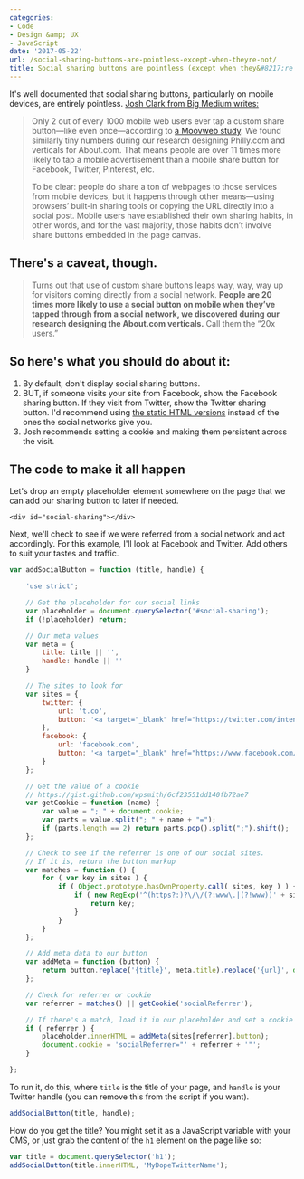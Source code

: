 ```yaml
---
categories:
- Code
- Design &amp; UX
- JavaScript
date: '2017-05-22'
url: /social-sharing-buttons-are-pointless-except-when-theyre-not/
title: Social sharing buttons are pointless (except when they&#8217;re not)
---
```


It's well documented that social sharing buttons, particularly on mobile devices, are entirely pointless. [Josh Clark from Big Medium writes:](https://bigmedium.com/ideas/no-mobile-share-buttons.html)

> Only 2 out of every 1000 mobile web users ever tap a custom share button—like even once—according to [a Moovweb study](http://moovweb.com/blog/anyone-use-social-sharing-buttons-mobile/). We found similarly tiny numbers during our research designing Philly.com and verticals for About.com. That means people are over 11 times more likely to tap a mobile advertisement than a mobile share button for Facebook, Twitter, Pinterest, etc.
>
> To be clear: people do share a ton of webpages to those services from mobile devices, but it happens through other means—using browsers’ built-in sharing tools or copying the URL directly into a social post. Mobile users have established their own sharing habits, in other words, and for the vast majority, those habits don’t involve share buttons embedded in the page canvas.

## There's a caveat, though.

> Turns out that use of custom share buttons leaps way, way, way up for visitors coming directly from a social network. **People are 20 times more likely to use a social button on mobile when they’ve tapped through from a social network, we discovered during our research designing the About.com verticals.** Call them the “20x users.”

## So here's what you should do about it:

1. By default, don't display social sharing buttons.
2. BUT, if someone visits your site from Facebook, show the Facebook sharing button. If they visit from Twitter, show the Twitter sharing button. I'd recommend using [the static HTML versions](https://github.com/cferdinandi/social-sharing/) instead of the ones the social networks give you.
3. Josh recommends setting a cookie and making them persistent across the visit.

## The code to make it all happen

Let's drop an empty placeholder element somewhere on the page that we can add our sharing button to later if needed.

```markup
<div id="social-sharing"></div>
```

Next, we'll check to see if we were referred from a social network and act accordingly. For this example, I'll look at Facebook and Twitter. Add others to suit your tastes and traffic.

```javascript
var addSocialButton = function (title, handle) {

	'use strict';

	// Get the placeholder for our social links
	var placeholder = document.querySelector('#social-sharing');
	if (!placeholder) return;

	// Our meta values
	var meta = {
		title: title || '',
		handle: handle || ''
	}

	// The sites to look for
	var sites = {
		twitter: {
			url: 't.co',
			button: '<a target="_blank" href="https://twitter.com/intent/tweet?text={title}&url={url}&via={handle}">Tweet</a>'
		},
		facebook: {
			url: 'facebook.com',
			button: '<a target="_blank" href="https://www.facebook.com/sharer/sharer.php?u={url}">Share on Facebook</a>'
		}
	};

	// Get the value of a cookie
	// https://gist.github.com/wpsmith/6cf23551dd140fb72ae7
	var getCookie = function (name) {
		var value = "; " + document.cookie;
		var parts = value.split("; " + name + "=");
		if (parts.length == 2) return parts.pop().split(";").shift();
	};

	// Check to see if the referrer is one of our social sites.
	// If it is, return the button markup
	var matches = function () {
		for ( var key in sites ) {
			if ( Object.prototype.hasOwnProperty.call( sites, key ) ) {
				if ( new RegExp('^(https?:)?\/\/(?:www\.|(?!www))' + sites[key].url, 'i').test(document.referrer) ) {
					return key;
				}
			}
		}
	};

	// Add meta data to our button
	var addMeta = function (button) {
		return button.replace('{title}', meta.title).replace('{url}', document.href).replace('{handle}', meta.handle);
	};

	// Check for referrer or cookie
	var referrer = matches() || getCookie('socialReferrer');

	// If there's a match, load it in our placeholder and set a cookie
	if ( referrer ) {
		placeholder.innerHTML = addMeta(sites[referrer].button);
		document.cookie = 'socialReferrer="' + referrer + '"';
	}

};
```

To run it, do this, where `title` is the title of your page, and `handle` is your Twitter handle (you can remove this from the script if you want).

```javascript
addSocialButton(title, handle);
```

How do you get the title? You might set it as a JavaScript variable with your CMS, or just grab the content of the `h1` element on the page like so:

```javascript
var title = document.querySelector('h1');
addSocialButton(title.innerHTML, 'MyDopeTwitterName');
```